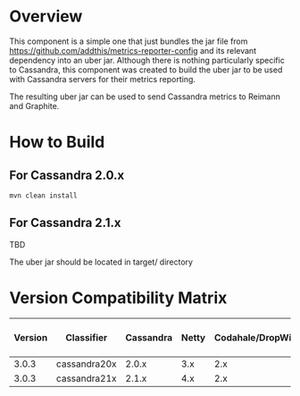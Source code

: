 # Overview

This component is a simple one that just bundles the jar file from https://github.com/addthis/metrics-reporter-config and
its relevant dependency into an uber jar. Although there is nothing particularly specific to Cassandra, this component 
was created to build the uber jar to be used with Cassandra servers for their metrics reporting.

The resulting uber jar can be used to send Cassandra metrics to Reimann and Graphite.

# How to Build

## For Cassandra 2.0.x
```
mvn clean install
```

## For Cassandra 2.1.x
TBD

The uber jar should be located in target/ directory

# Version Compatibility Matrix

| Version | Classifier   | Cassandra | Netty | Codahale/DropWizard | metrics-reporter-config | Riemann |
|---------|--------------|-----------|-------|---------------------|-------------------------|---------|
| 3.0.3   | cassandra20x | 2.0.x     | 3.x   | 2.x                 | 3.0.3                   | 0.2.8   |
| 3.0.3   | cassandra21x | 2.1.x     | 4.x   | 2.x                 | 3.0.3                   | 0.2.8   |
